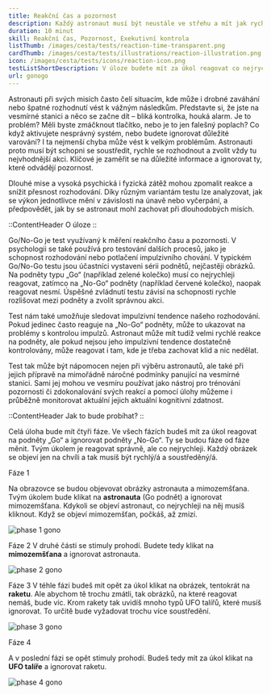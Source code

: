```yaml
---
title: Reakční čas a pozornost
description: Každý astronaut musí být neustále ve střehu a mít jak rychlé reakce, tak i reagovat správně
duration: 10 minut
skill: Reakční čas, Pozornost, Exekutivní kontrola
listThumb: /images/cesta/tests/reaction-time-transparent.png
cardThumb: /images/cesta/tests/illustrations/reaction-illustration.png
icon: /images/cesta/tests/icons/reaction-icon.png
testListShortDescription: V úloze budete mít za úkol reagovat co nejrychleji na série obrázků a zároveň muset ignorovat jiné.
url: gonogo
---
```


Astronauti při svých misích často čelí situacím, kde může i drobné zaváhání nebo špatné rozhodnutí vést k vážným následkům. Představte si, že jste na vesmírné stanici a něco se začne dít – bliká kontrolka, houká alarm. Je to problém? Měli byste zmáčknout tlačítko, nebo je to jen falešný poplach? Co když aktivujete nesprávný systém, nebo budete ignorovat důležité varování? I ta nejmenší chyba může vést k velkým problémům. Astronauti proto musí být schopni se soustředit, rychle se rozhodnout a zvolit vždy tu nejvhodnější akci. Klíčové je zaměřit se na důležité informace a ignorovat ty, které odvádějí pozornost.

Dlouhé mise a vysoká psychická i fyzická zátěž mohou zpomalit reakce a snížit přesnost rozhodování. Díky různým variantám testu lze analyzovat, jak se výkon jednotlivce mění v závislosti na únavě nebo vyčerpání, a předpovědět, jak by se astronaut mohl zachovat při dlouhodobých misích.

::ContentHeader
O úloze
::

Go/No-Go je test využívaný k měření reakčního času a pozornosti. V psychologii se také používá pro testování dalších procesů, jako je schopnost rozhodování nebo potlačení impulzivního chování. V typickém Go/No-Go testu jsou účastníci vystaveni sérii podnětů, nejčastěji obrázků. Na podněty typu „Go“ (například zelené kolečko) musí co nejrychleji reagovat, zatímco na „No-Go“ podněty (například červené kolečko), naopak reagovat nesmí. Úspěšné zvládnutí testu závisí na schopnosti rychle rozlišovat mezi podněty a zvolit správnou akci. 

Test nám také umožňuje sledovat impulzivní tendence našeho rozhodování. Pokud jedinec často reaguje na „No-Go“ podněty, může to ukazovat na problémy s kontrolou impulzů. Astronaut může mít tudíž velmi rychlé reakce na podněty, ale pokud nejsou jeho impulzivní tendence dostatečně kontrolovány, může reagovat i tam, kde je třeba zachovat klid a nic nedělat.

Test tak může být nápomocen nejen při výběru astronautů, ale také při jejich přípravě na mimořádně náročné podmínky panující na vesmírné stanici. Sami jej mohou ve vesmíru používat jako nástroj pro trénování pozornosti či zdokonalování svých reakcí a pomocí úlohy můžeme i průběžně monitorovat aktuální jejich aktuální kognitivní zdatnost.

::ContentHeader
Jak to bude probíhat?
::

Celá úloha bude mít čtyři fáze. Ve všech fázích budeš mít za úkol reagovat na podněty „Go“ a ignorovat podněty „No-Go“. Ty se budou fáze od fáze měnit. Tvým úkolem je reagovat správně, ale co nejrychleji. Každý obrázek se objeví jen na chvíli a tak musíš být rychlý/á a soustředěný/á.

Fáze 1

Na obrazovce se budou objevovat obrázky astronauta a mimozemšťana. Tvým úkolem bude klikat na **astronauta** (Go podnět) a ignorovat mimozemšťana. Kdykoli se objeví astronaut, co nejrychleji na něj musíš kliknout. Když se objeví mimozemšťan, počkáš, až zmizí.

![phase 1 gono](/images/tutorials/gonogo/gonogo-astronaut-go-tutorial.png)

Fáze 2
V druhé části se stimuly prohodí. Budete tedy klikat na **mimozemšťana** a ignorovat astronauta. 

![phase 2 gono](/images/tutorials/gonogo/gonogo-alien-go-tutorial.png)

Fáze 3
V téhle fázi budeš mít opět za úkol klikat na obrázek, tentokrát na **raketu**. Ale abychom tě trochu zmátli, tak obrázků, na které reagovat nemáš, bude víc. Krom rakety tak uvidíš mnoho typů UFO talířů, které musíš ignorovat. To určitě bude vyžadovat trochu více soustředění.

![phase 3 gono](/images/tutorials/gonogo/gonogo-rocket-go-tutorial.png)

Fáze 4 

A v poslední fázi se opět stimuly prohodí. Budeš tedy mít za úkol klikat na **UFO talíře** a ignorovat raketu.

![phase 4 gono](/images/tutorials/gonogo/gonogo-ufo-go-tutorial.png)
